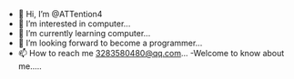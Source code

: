 - 👋 Hi, I’m @ATTention4
- 👀 I’m interested in computer...
- 🌱 I’m currently learning computer...
- 💞️ I’m looking forward to become a programmer...
- 📫 How to reach me 3283580480@qq.com...
-Welcome to know about me.....
<!---
ATTention4/ATTention4 is a ✨ special ✨ repository because its `README.md` (this file) appears on your GitHub profile.
You can click the Preview link to take a look at your changes.
--->
